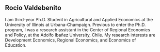 ## Rocio Valdebenito 

I am third-year Ph.D. Student in Agricultural and Applied Economics at the University of Illinois at Urbana-Champaign. Previous to enter the Ph.D. program, I was a research assistant in the Center of Regional Economics and Policy, at the Adolfo Ibañez University, Chile. My research interests are Development Economics, Regional Economics, and Economics of Education.


